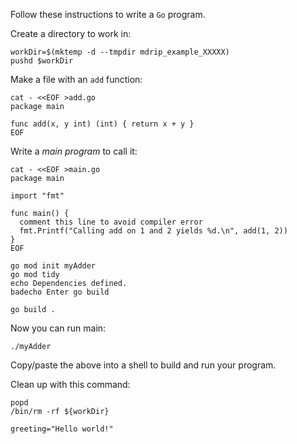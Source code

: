 Follow these instructions to write a `Go` program.

Create a directory to work in:

<!-- @createWorkDir -->
```
workDir=$(mktemp -d --tmpdir mdrip_example_XXXXX)
pushd $workDir
```

Make a file with an `add` function:

<!-- @makeAdder -->
```
cat - <<EOF >add.go
package main

func add(x, y int) (int) { return x + y }
EOF
```

Write a _main program_ to call it:

<!-- @makeMain -->
```
cat - <<EOF >main.go
package main

import "fmt"

func main() {
  comment this line to avoid compiler error
  fmt.Printf("Calling add on 1 and 2 yields %d.\n", add(1, 2))
}
EOF
```

<!-- @defineGoMod @goCommand -->
```
go mod init myAdder
go mod tidy
echo Dependencies defined.
badecho Enter go build
```

<!-- @compileMain @goCommand -->
```
go build .
```

Now you can run main:
<!-- @runMain -->
```
./myAdder
```

Copy/paste the above into a shell to build and run your program.

Clean up with this command:

<!-- @cleanup -->
```
popd
/bin/rm -rf ${workDir}
```

<!-- @setEnv -->
```
greeting="Hello world!"
```
